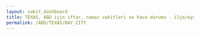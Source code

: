 ```yaml
---
layout: vakit_dashboard
title: TEXAS, ABD için iftar, namaz vakitleri ve hava durumu - ilçe/eyalet seç
permalink: /ABD/TEXAS/BAY_CITY
---
```


<script type="text/javascript">
  var GLOBAL_COUNTRY = 'ABD';
  var GLOBAL_CITY = 'TEXAS';
  var GLOBAL_STATE = 'BAY_CITY';
  var lat = 72;
  var lon = 21;
</script>
